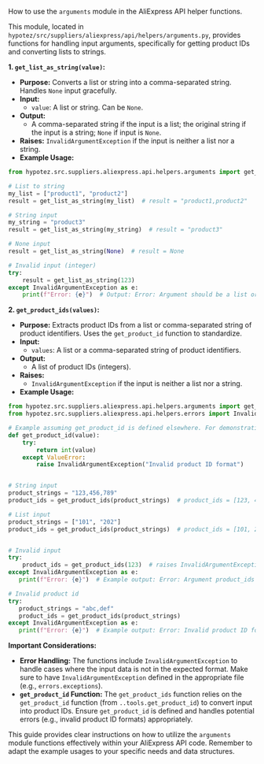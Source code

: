 How to use the `arguments` module in the AliExpress API helper functions.

This module, located in `hypotez/src/suppliers/aliexpress/api/helpers/arguments.py`, provides functions for handling input arguments, specifically for getting product IDs and converting lists to strings.

**1. `get_list_as_string(value)`:**

* **Purpose:** Converts a list or string into a comma-separated string.  Handles `None` input gracefully.
* **Input:**
    * `value`: A list or string.  Can be `None`.
* **Output:**
    * A comma-separated string if the input is a list; the original string if the input is a string; `None` if input is `None`.
* **Raises:** `InvalidArgumentException` if the input is neither a list nor a string.
* **Example Usage:**

```python
from hypotez.src.suppliers.aliexpress.api.helpers.arguments import get_list_as_string

# List to string
my_list = ["product1", "product2"]
result = get_list_as_string(my_list)  # result = "product1,product2"

# String input
my_string = "product3"
result = get_list_as_string(my_string)  # result = "product3"

# None input
result = get_list_as_string(None)  # result = None

# Invalid input (integer)
try:
    result = get_list_as_string(123)
except InvalidArgumentException as e:
    print(f"Error: {e}")  # Output: Error: Argument should be a list or string: 123
```


**2. `get_product_ids(values)`:**

* **Purpose:** Extracts product IDs from a list or comma-separated string of product identifiers.  Uses the `get_product_id` function to standardize.
* **Input:**
    * `values`: A list or a comma-separated string of product identifiers.
* **Output:**
    * A list of product IDs (integers).
* **Raises:**
    * `InvalidArgumentException` if the input is neither a list nor a string.
* **Example Usage:**

```python
from hypotez.src.suppliers.aliexpress.api.helpers.arguments import get_product_ids
from hypotez.src.suppliers.aliexpress.api.helpers.errors import InvalidArgumentException

# Example assuming get_product_id is defined elsewhere. For demonstration purposes:
def get_product_id(value):
    try:
        return int(value)
    except ValueError:
        raise InvalidArgumentException("Invalid product ID format")


# String input
product_strings = "123,456,789"
product_ids = get_product_ids(product_strings)  # product_ids = [123, 456, 789]

# List input
product_strings = ["101", "202"]
product_ids = get_product_ids(product_strings)  # product_ids = [101, 202]


# Invalid input
try:
    product_ids = get_product_ids(123)  # raises InvalidArgumentException
except InvalidArgumentException as e:
   print(f"Error: {e}")  # Example output: Error: Argument product_ids should be a list or string

# Invalid product id
try:
   product_strings = "abc,def"
   product_ids = get_product_ids(product_strings)
except InvalidArgumentException as e:
   print(f"Error: {e}")  # Example output: Error: Invalid product ID format
```

**Important Considerations:**

* **Error Handling:** The functions include `InvalidArgumentException` to handle cases where the input data is not in the expected format.  Make sure to have `InvalidArgumentException` defined in the appropriate file (e.g., `errors.exceptions`).
* **`get_product_id` Function:**  The `get_product_ids` function relies on the `get_product_id` function (from `..tools.get_product_id`) to convert input into product IDs.  Ensure `get_product_id` is defined and handles potential errors (e.g., invalid product ID formats) appropriately.


This guide provides clear instructions on how to utilize the `arguments` module functions effectively within your AliExpress API code. Remember to adapt the example usages to your specific needs and data structures.